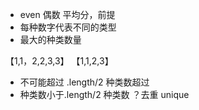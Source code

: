 - even 偶数  平均分，前提
- 每种数字代表不同的类型
- 最大的种类数量

【1,1，2,2,3,3】
【1,1,2,3】

- 不可能超过 .length/2
 种类数超过
 - 种类数小于.length/2
  种类数 ？去重 unique